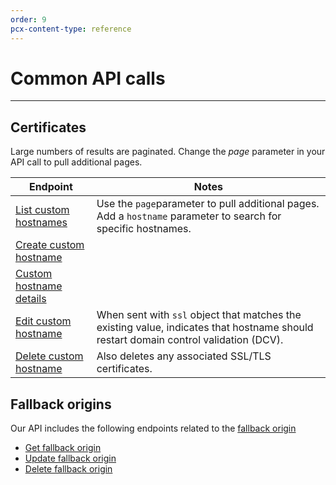 ```yaml
---
order: 9
pcx-content-type: reference
---
```


# Common API calls

---

## Certificates

Large numbers of results are paginated. Change the _page_ parameter in your API call to pull additional pages.

Endpoint|Notes
-----|-------
[List custom hostnames](https://api.cloudflare.com/#custom-hostname-for-a-zone-list-custom-hostnames) | Use the `page`parameter to pull additional pages. Add a `hostname` parameter to search for specific hostnames.
[Create custom hostname](https://api.cloudflare.com/#custom-hostname-for-a-zone-create-custom-hostname) |
[Custom hostname details](https://api.cloudflare.com/#custom-hostname-for-a-zone-custom-hostname-details) |
[Edit custom hostname](https://api.cloudflare.com/#custom-hostname-for-a-zone-edit-custom-hostname) | When sent with `ssl` object that matches the existing value, indicates that hostname should restart domain control validation (DCV).
[Delete custom hostname](https://api.cloudflare.com/#custom-hostname-for-a-zone-delete-custom-hostname-and-any-issued-ssl-certificates-) | Also deletes any associated SSL/TLS certificates.

## Fallback origins

Our API includes the following endpoints related to the [fallback origin](/ssl-for-saas/getting-started#step-1--create-fallback-origin-and-cname-target)

- [Get fallback origin](https://api.cloudflare.com/#custom-hostname-fallback-origin-for-a-zone-get-fallback-origin-for-custom-hostnames)
- [Update fallback origin](https://api.cloudflare.com/#custom-hostname-fallback-origin-for-a-zone-update-fallback-origin-for-custom-hostnames)
- [Delete fallback origin](https://api.cloudflare.com/#custom-hostname-fallback-origin-for-a-zone-delete-fallback-origin-for-custom-hostnames)
